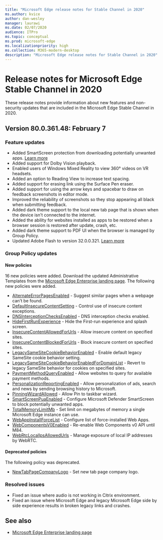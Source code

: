 ```yaml
---
title: "Microsoft Edge release notes for Stable Channel in 2020"
ms.author: kvice
author: dan-wesley
manager: laurawi
ms.date: 02/07/2020
audience: ITPro
ms.topic: conceptual
ms.prod: microsoft-edge
ms.localizationpriority: high
ms.collection: M365-modern-desktop
description: "Microsoft Edge release notes for Stable Channel in 2020"
---
```


# Release notes for Microsoft Edge Stable Channel in 2020

These release notes provide information about new features and non-security updates that are included in the Microsoft Edge Stable Channel in 2020.

## Version 80.0.361.48: February 7

### Feature updates

- Added SmartScreen protection from downloading potentially unwanted apps. [Learn more](https://docs.microsoft.com/windows/security/threat-protection/windows-defender-antivirus/detect-block-potentially-unwanted-apps-windows-defender-antivirus)
- Added support for Dolby Vision playback.
- Enabled users of Windows Mixed Reality to view 360° videos on VR headsets.
- Added an option to Reading View to increase text spacing.
- Added support for erasing link using the Surface Pen eraser.
- Added support for using the arrow keys and spacebar to draw on feedback screenshots in editor mode.
- Improved the reliability of screenshots so they stop appearing all black when submitting feedback.
- Added dark theme support to the local new tab page that is shown when the device isn’t connected to the internet.
- Added the ability for websites installed as apps to be restored when a browser session is restored after update, crash, etc.
- Added dark theme support to PDF UI when the browser is managed by Group Policy.
- Updated Adobe Flash to version 32.0.0.321. [Learn more](https://helpx.adobe.com/flash-player/release-note/fp_32_air_32_release_notes.html)

### Group Policy updates

#### New policies

16 new policies were added. Download the updated Administrative Templates from the [Microsoft Edge Enterprise landing page](https://aka.ms/EdgeEnterprise). The following new policies were added.

- [AlternateErrorPagesEnabled](https://docs.microsoft.com/DeployEdge/microsoft-edge-policies#alternateerrorpagesenabled) - Suggest similar pages when a webpage can’t be found.
- [DefaultInsecureContentSetting](https://docs.microsoft.com/DeployEdge/microsoft-edge-policies#defaultinsecurecontentsetting)  - Control use of insecure content exceptions.
- [DNSInterceptionChecksEnabled](https://docs.microsoft.com/DeployEdge/microsoft-edge-policies#dnsinterceptionchecksenabled) - DNS interception checks enabled.
- [HideFirstRunExperience](https://docs.microsoft.com/DeployEdge/microsoft-edge-policies#hidefirstrunexperience) - Hide the First-run experience and splash screen.
- [InsecureContentAllowedForUrls](https://docs.microsoft.com/DeployEdge/microsoft-edge-policies#insecurecontentallowedforurls) - Allow insecure content on specified sites.
- [InsecureContentBlockedForUrls](https://docs.microsoft.com/DeployEdge/microsoft-edge-policies#insecurecontentblockedforurls) - Block insecure content on specified sites.
- [LegacySameSiteCookieBehaviorEnabled](https://docs.microsoft.com/DeployEdge/microsoft-edge-policies#legacysamesitecookiebehaviorenabled) - Enable default legacy SameSite cookie behavior setting.
- [LegacySameSiteCookieBehaviorEnabledForDomainList](https://docs.microsoft.com/DeployEdge/microsoft-edge-policies#legacysamesitecookiebehaviorenabledfordomainlist) - Revert to legacy SameSite behavior for cookies on specified sites.
- [PaymentMethodQueryEnabled](https://docs.microsoft.com/DeployEdge/microsoft-edge-policies#paymentmethodqueryenabled) - Allow websites to query for available payment methods.
- [PersonalizationReportingEnabled](https://docs.microsoft.com/DeployEdge/microsoft-edge-policies#personalizationreportingenabled) - Allow personalization of ads, search and news by sending browsing history to Microsoft.
- [PinningWizardAllowed](https://docs.microsoft.com/DeployEdge/microsoft-edge-policies#pinningwizardallowed) - Allow Pin to taskbar wizard.
- [SmartScreenPuaEnabled](https://docs.microsoft.com/DeployEdge/microsoft-edge-policies#smartscreenpuaenabled) - Configure Microsoft Defender SmartScreen to block potentially unwanted apps.
- [TotalMemoryLimitMb](https://docs.microsoft.com/DeployEdge/microsoft-edge-policies#totalmemorylimitmb) - Set limit on megabytes of memory a single Microsoft Edge instance can use.
- [WebAppInstallForceList](https://docs.microsoft.com/DeployEdge/microsoft-edge-policies#webappinstallforcelist) - Configure list of force-installed Web Apps.
- [WebComponentsV0Enabled](https://docs.microsoft.com/DeployEdge/microsoft-edge-policies#webcomponentsv0enabled) - Re-enable Web Components v0 API until M84.
- [WebRtcLocalIpsAllowedUrls](https://docs.microsoft.com/DeployEdge/microsoft-edge-policies#webrtclocalipsallowedurls) - Manage exposure of local IP addresses by WebRTC.

#### Deprecated policies

The following policy was deprecated.

- [NewTabPageCompanyLogo](https://docs.microsoft.com/DeployEdge/microsoft-edge-policies#newtabpagecompanylogo) - Set new tab page company logo.

### Resolved issues

- Fixed an issue where audio is not working in Citrix environment.
- Fixed an issue where Microsoft Edge and legacy Microsoft Edge side by side experience results in broken legacy links and crashes.

## See also

- [Microsoft Edge Enterprise landing page](https://aka.ms/EdgeEnterprise)
